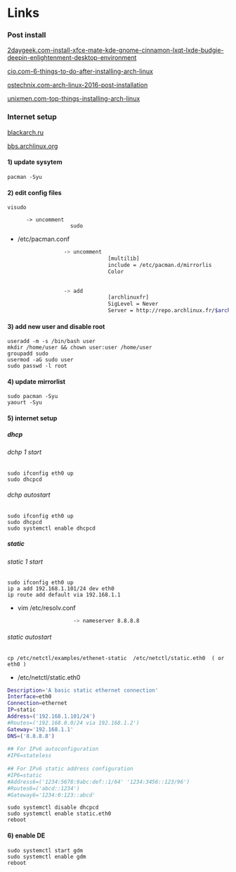 # Links
### Post install
[2daygeek.com-install-xfce-mate-kde-gnome-cinnamon-lxqt-lxde-budgie-deepin-enlightenment-desktop-environment](https://www.2daygeek.com/install-xfce-mate-kde-gnome-cinnamon-lxqt-lxde-budgie-deepin-enlightenment-desktop-environment-on-arch-linux/)

[cio.com-6-things-to-do-after-installing-arch-linux](https://www.cio.com/article/3100413/linux/6-things-to-do-after-installing-arch-linux.html#slide6)

[ostechnix.com-arch-linux-2016-post-installation](https://www.ostechnix.com/arch-linux-2016-post-installation/)

[unixmen.com-top-things-installing-arch-linux](https://www.unixmen.com/top-things-installing-arch-linux/)
### Internet setup
[blackarch.ru](https://blackarch.ru/?p=483)

[bbs.archlinux.org](https://bbs.archlinux.org/viewtopic.php?id=151042)


#### 1) update sysytem
```nginx
pacman -Syu
```

#### 2) edit config files
```nginx
visudo
```          
```nginx
      -> uncomment
                    sudo
```

* /etc/pacman.conf                 
```bash
                  -> uncomment
                                [multilib]
                                include = /etc/pacman.d/mirrorlis                  
                                Color
                       

                  -> add
                                [archlinuxfr]        
                                SigLevel = Never
                                Server = http://repo.archlinux.fr/$arch
```

#### 3) add new user and disable root
```nginx
useradd -m -s /bin/bash user
mkdir /home/user && chown user:user /home/user
groupadd sudo
usermod -aG sudo user
sudo passwd -l root
```

#### 4) update mirrorlist
```nginx
sudo pacman -Syu
yaourt -Syu
```

#### 5) internet setup
##### dhcp
###### dchp 1 start
```nginx
sudo ifconfig eth0 up
sudo dhcpcd
```
###### dchp autostart
```nginx
sudo ifconfig eth0 up
sudo dhcpcd
sudo systemctl enable dhcpcd
 ```

##### static
###### static 1 start
```nginx
sudo ifconfig eth0 up
ip a add 192.168.1.101/24 dev eth0
ip route add default via 192.168.1.1
```
* vim /etc/resolv.conf
```bash
                     -> nameserver 8.8.8.8
```
###### static autostart
```nginx
cp /etc/netctl/examples/ethenet-static  /etc/netctl/static.eth0  ( or eth0 )
```
* /etc/netctl/static.eth0
```bash
Description='A basic static ethernet connection'
Interface=eth0
Connection=ethernet
IP=static
Address=('192.168.1.101/24')
#Routes=('192.168.0.0/24 via 192.168.1.2')
Gateway='192.168.1.1'
DNS=('8.8.8.8')
 
## For IPv6 autoconfiguration
#IP6=stateless
 
## For IPv6 static address configuration
#IP6=static
#Address6=('1234:5678:9abc:def::1/64' '1234:3456::123/96')
#Routes6=('abcd::1234')
#Gateway6='1234:0:123::abcd'
```
```nginx
sudo systemctl disable dhcpcd
sudo systemctl enable static.eth0
reboot
```

#### 6) enable DE
```nginx
sudo systemctl start gdm
sudo systemctl enable gdm
reboot
```
